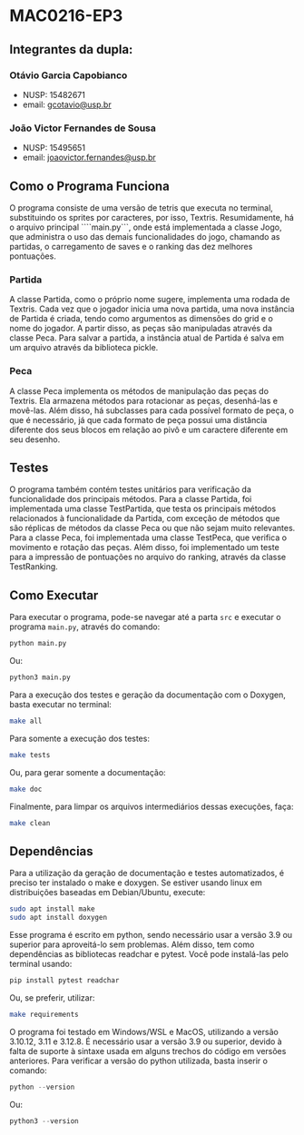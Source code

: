 # MAC0216-EP3

## Integrantes da dupla:
### Otávio Garcia Capobianco
- NUSP: 15482671
- email: gcotavio@usp.br

### João Victor Fernandes de Sousa
- NUSP: 15495651
- email: joaovictor.fernandes@usp.br

## Como o Programa Funciona
O programa consiste de uma versão de tetris que executa no terminal, substituindo os sprites por caracteres, por isso, Textris.
Resumidamente, há o arquivo principal ````main.py```, onde está implementada a classe Jogo, que administra o uso das demais funcionalidades do jogo, chamando as partidas, o carregamento de saves e o ranking das dez melhores pontuações.
### Partida
A classe Partida, como o próprio nome sugere, implementa uma rodada de Textris. Cada vez que o jogador inicia uma nova partida, uma nova instância de Partida é criada, tendo como argumentos as dimensões do grid e o nome do jogador. A partir disso, as peças são manipuladas através da classe Peca. Para salvar a partida, a instância atual de Partida é salva em um arquivo através da biblioteca pickle.
### Peca
A classe Peca implementa os métodos de manipulação das peças do Textris. Ela armazena métodos para rotacionar as peças, desenhá-las e movê-las. Além disso, há subclasses para cada possível formato de peça, o que é necessário, já que cada formato de peça possui uma distância diferente dos seus blocos em relação ao pivô e um caractere diferente em seu desenho.

## Testes
O programa também contém testes unitários para verificação da funcionalidade dos principais métodos. 
Para a classe Partida, foi implementada uma classe TestPartida, que testa os principais métodos relacionados à funcionalidade da Partida, com exceção de métodos que são réplicas de métodos da classe Peca ou que não sejam muito relevantes.
Para a classe Peca, foi implementada uma classe TestPeca, que verifica o movimento e rotação das peças. 
Além disso, foi implementado um teste para a impressão de pontuações no arquivo do ranking, através da classe TestRanking.

## Como Executar
Para executar o programa, pode-se navegar até a parta ```src``` e executar o programa ```main.py```, através do comando:
```python
python main.py
```
Ou:
```python
python3 main.py
```
Para a execução dos testes e geração da documentação com o Doxygen, basta executar no terminal:
 ```bash
 make all
 ```
 Para somente a execução dos testes:
 ```bash
 make tests
 ```
 Ou, para gerar somente a documentação:
 ```bash
 make doc
 ```
 Finalmente, para limpar os arquivos intermediários dessas execuções, faça:
 ```bash
 make clean
 ```

## Dependências
Para a utilização da geração de documentação e testes automatizados, é preciso ter instalado o make e doxygen. Se estiver usando linux em distribuições baseadas em Debian/Ubuntu, execute:
```bash
sudo apt install make
sudo apt install doxygen
```
Esse programa é escrito em python, sendo necessário usar a versão 3.9 ou superior para aproveitá-lo sem problemas. Além disso, tem como dependências as bibliotecas readchar e pytest. Você pode instalá-las pelo terminal usando:
```bash
pip install pytest readchar
```
Ou, se preferir, utilizar:
```bash
make requirements
```
O programa foi testado em Windows/WSL e MacOS, utilizando a versão 3.10.12, 3.11 e 3.12.8. É necessário usar a versão 3.9 ou superior, devido à falta de suporte à sintaxe usada em alguns trechos do código em versões anteriores. Para verificar a versão do python utilizada, basta inserir o comando:
```python
python --version
```
Ou:
```python
python3 --version
```


